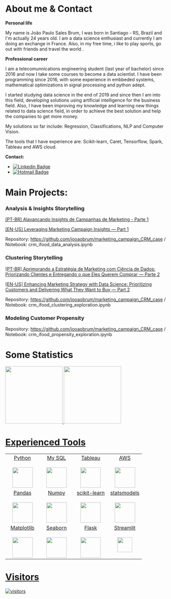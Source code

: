 # About me & Contact
**Personal life**

My name is João Paulo Sales Brum, I was born in Santiago - RS, Brazil and I'm actually 24 years old. I am a data science enthusiast and currently I am doing an exchange in France. Also, in my free time, i like to play sports, go out with friends and travel the world .


**Professional career**

I am a telecomunnications engineering student (last year of bachelor) since 2016 and now I take some courses to become a data scientist. I have been programming since 2016, with some experience in embbeded systems, mathematical optimizations in signal processing and python adept.

I started studying data science in the end of 2019 and since then I am into this field, developing solutions using artificial intelligence for the business field. Also, I have been improving my knowledge and learning new things related to data science field, in order to achieve the best solution and help the companies to get more money.

My solutions so far include: Regression, Classifications, NLP and Computer Vision.

The tools that I have experience are: Scikit-learn, Caret, Tensorflow, Spark, Tableau and AWS cloud.

**Contact:**
* [![Linkedin Badge](https://img.shields.io/badge/-LinkedIn-blue?style=flat-square&logo=Linkedin&logoColor=white&link=https://www.linkedin.com/in/pedro-henrique-fratucci-906a94172/)](https://www.linkedin.com/in/jooaobrum/)
* [![Hotmail Badge](https://img.shields.io/badge/-joao.paulo.brum14@gmail.com-0078D4?style=flat-square&logo=microsoft-outlook&logoColor=white&link=mailto:joao.paulo.brum14@gmail.com)](mailto:joao.paulo.brum14@gmail.com)

# Main Projects:
### Analysis & Insights Storytelling
[[PT-BR] Alavancando Insights de Campanhas de Marketing - Parte 1](https://medium.com/@indatawetrust.idwt/alavancando-insights-de-campanhas-de-marketing-com-an%C3%A1lise-explorat%C3%B3ria-e-shap-explainable-ai-207ae7e7b97c)

[[EN-US] Leveraging Marketing Campaign Insights — Part 1](https://medium.com/@indatawetrust.idwt/en-us-leveraging-marketing-campaigns-insights-with-exploratory-analysis-and-shap-explainable-942989a49f41)

Repository: https://github.com/jooaobrum/marketing_campaign_CRM_case / Notebook: crm_ifood_data_analysis.ipynb


### Clustering Storytelling
[[PT-BR] Aprimorando a Estratégia de Marketing com Ciência de Dados: Priorizando Clientes e Entregando o que Eles Querem Comprar — Parte 2](https://medium.com/@indatawetrust.idwt/pt-br-aprimorando-a-estrat%C3%A9gia-de-marketing-com-ci%C3%AAncia-de-dados-priorizando-clientes-e-1bf6bf654a10)

[[EN-US] Enhancing Marketing Strategy with Data Science: Prioritizing Customers and Delivering What They Want to Buy — Part 2](https://medium.com/@indatawetrust.idwt/enhancing-marketing-strategy-with-data-science-prioritizing-customers-and-delivering-what-they-b4cb32670a0f)

Repository: https://github.com/jooaobrum/marketing_campaign_CRM_case / Notebook: crm_ifood_clustering_exploration.ipynb

### Modeling Customer Propensity 

Repository: https://github.com/jooaobrum/marketing_campaign_CRM_case / Notebook: crm_ifood_propensity_exploration.ipynb



# Some Statistics

 <div>
  <a href="https://github.com/jooaobrum">
  <img height="180em" src="https://github-readme-stats.vercel.app/api?username=jooaobrum&show_icons=true&theme=dracula&include_all_commits=true&count_private=true"/>
  <img height="180em" src="https://github-readme-stats.vercel.app/api/top-langs/?username=jooaobrum&layout=compact&langs_count=7&theme=dracula"/>
</div>


# Experienced Tools 

<table>
  <tbody>
    <tr valign="top">
      <td width="25%" align="center">
        <span>Python</span><br><br>
        <img height="64px" src="https://cdn.svgporn.com/logos/python.svg">
      </td>
      <td width="25%" align="center">
        <span>My SQL</span><br><br>
        <img height="64px" src="https://cdn.svgporn.com/logos/mysql.svg">
      </td>
      <td width="25%" align="center">
        <span>Tableau</span><br><br>
        <img height="64px" src="https://www.tableau.com/sites/default/files/pages/tableaulogo_highres.png">
      </td>
      <td width="25%" align="center">
        <span>AWS</span><br><br>
        <img height="64px" src="https://www.danslenuage.quebec/wp-content/uploads/sites/100/2020/01/aws.png">
      </td>
    </tr>
    <tr valign="top">
      <td width="25%" align="center">
        <span>Pandas</span><br><br>
        <img height="64px" src="https://pandas.pydata.org/static/img/pandas.svg">
      </td>
      <td width="25%" align="center">
        <span>Numpy</span><br><br>
        <img height="64px" src="https://numpy.org/images/logos/numpy.svg">
      </td>
      <td width="25%" align="center">
        <span>scikit-learn</span><br><br>
        <img height="64px" src="https://scikit-learn.org/stable/_images/scikit-learn-logo-notext.png">
      </td>
      <td width="25%" align="center">
        <span>statsmodels</span><br><br>
        <img height="64px" src="https://www.statsmodels.org/stable/_images/statsmodels-logo-v2.svg">
      </td>
    <tr valign="top">
      <td width="25%" align="center">
        <span>Matplotlib</span><br><br>
        <img height="64px" src="https://matplotlib.org/_images/sphx_glr_logos2_001.png">
      </td>
      <td width="25%" align="center">
        <span>Seaborn</span><br><br>
        <img height="64px" src="https://seaborn.pydata.org/_static/logo-wide-lightbg.svg">
      </td>
      <td width="25%" align="center">
        <span>Flask</span><br><br>
        <img height="64px" src="https://user-images.githubusercontent.com/567298/52816968-216f6480-30ab-11e9-9d19-6418ba51563b.png">
      </td>
      <td width="25%" align="center">
        <span>Streamlit</span><br><br>
        <img height="47px" src="https://assets.website-files.com/5dc3b47ddc6c0c2a1af74ad0/5e18182ad27bcfbb9dff263a_RGB_Logo_Horizontal_Color_Light_Bg-p-1080.png">
      </td>
    </tr>    
  </tbody>
</table>

# Visitors

![visitors](https://visitor-badge.glitch.me/badge?page_id=jooaobrum.jooaobrum)
